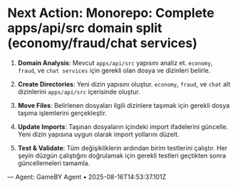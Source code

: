 # Next Action: Monorepo: Complete apps/api/src domain split (economy/fraud/chat services)

1. **Domain Analysis**: Mevcut `apps/api/src` yapısını analiz et. `economy`, `fraud`, ve `chat services` için gerekli olan dosya ve dizinleri belirle.

2. **Create Directories**: Yeni dizin yapısını oluştur. `economy`, `fraud`, ve `chat` alt dizinlerini `apps/api/src` içerisinde oluştur.

3. **Move Files**: Belirlenen dosyaları ilgili dizinlere taşımak için gerekli dosya taşıma işlemlerini gerçekleştir.

4. **Update Imports**: Taşınan dosyaların içindeki import ifadelerini güncelle. Yeni dizin yapısına uygun olarak import yollarını düzelt.

5. **Test & Validate**: Tüm değişikliklerin ardından birim testlerini çalıştır. Her şeyin düzgün çalıştığını doğrulamak için gerekli testleri geçtikten sonra güncellemeleri tamamla.

— Agent: GameBY Agent • 2025-08-16T14:53:37.101Z
